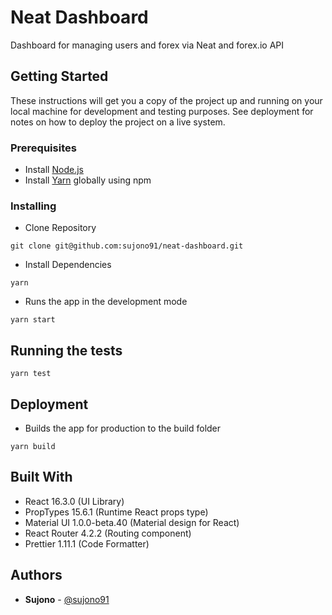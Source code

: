 # Neat Dashboard

Dashboard for managing users and forex via Neat and forex.io API

## Getting Started

These instructions will get you a copy of the project up and running on your local machine for development and testing purposes. See deployment for notes on how to deploy the project on a live system.

### Prerequisites

- Install [Node.js](https://nodejs.org/en/)
- Install [Yarn](https://yarnpkg.com/en/) globally using npm

### Installing

- Clone Repository
```
git clone git@github.com:sujono91/neat-dashboard.git
```

- Install Dependencies
```
yarn
```
- Runs the app in the development mode
```
yarn start
```

## Running the tests

```
yarn test
```

## Deployment

- Builds the app for production to the build folder
```
yarn build
```

## Built With

- React 16.3.0 (UI Library)
- PropTypes 15.6.1 (Runtime React props type)
- Material UI 1.0.0-beta.40 (Material design for React)
- React Router 4.2.2 (Routing component)
- Prettier 1.11.1 (Code Formatter) 

## Authors

* **Sujono** - [@sujono91](https://github.com/sujono91)
